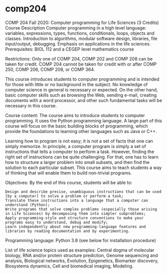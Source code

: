 # comp204
 COMP 204 Fall 2020: Computer programming for Life Sciences (3 Credits)
Course Description
Computer programming in a high level language: variables, expressions, types, functions, conditionals, loops, objects and classes. Introduction to algorithms, modular software design, libraries, file input/output, debugging. Emphasis on applications in the life sciences.
Prerequisites: BIOL 112 and a CEGEP level mathematics course

Restrictions: Only one of COMP 204, COMP 202 and COMP 208 can be taken for credit. COMP 204 cannot be taken for credit with or after COMP 250, COMP 206, COMP 208, or COMP 364.

This course introduces students to computer programming and is intended for those with little or no background in the subject. No knowledge of computer science in general is necessary or expected. On the other hand, basic computer skills such as browsing the Web, sending e-mail, creating documents with a word processor, and other such fundamental tasks will be necessary in this course.

Course content: The course aims to introduce students to computer programming. It uses the Python programming language. A large part of this course will focus on the basic building blocks of programming, which provide the foundations to learning other languages such as Java or C++.

Learning how to program is not easy; it is not a set of facts that one can simply memorize. In principle, a computer program is simply a set of instructions that tells a computer to perform a task. However, finding the right set of instructions can be quite challenging. For that, one has to learn how to structure a larger problem into small subsets, and then find the solution to each particular subset. This course aims to teach students a way of thinking that will enable them to build non-trivial programs.

Objectives: By the end of this course, students will be able to:

    Design and describe precise, unambiguous instructions that can be used [by a computer] to solve a problem or perform a task;
    Translate these instructions into a language that a computer can understand (Python);
    Write programs that solve complex problems (especially those arising in Life Sciences) by decomposing them into simpler subproblems;
    Apply programming-style and structure conventions to make your programs easy to understand, debug and modify;
    Learn independently about new programming-language features and libraries by reading documentation and by experimenting.

Programming language: Python 3.8 (see below for installation procedure)

List of life science topics used as examples: Central dogma of molecular biology, RNA and/or protein structure prediction, Genome sequencing and analysis, Biological networks, Evolution, Epigenetics, Biomarker discovery, Biosystems dynamics, Cell and biomedical imaging, Modeling. 

